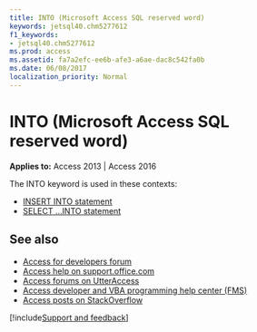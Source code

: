 ```yaml
---
title: INTO (Microsoft Access SQL reserved word)
keywords: jetsql40.chm5277612
f1_keywords:
- jetsql40.chm5277612
ms.prod: access
ms.assetid: fa7a2efc-ee6b-afe3-a6ae-dac8c542fa0b
ms.date: 06/08/2017
localization_priority: Normal
---
```



# INTO (Microsoft Access SQL reserved word)

**Applies to:** Access 2013 | Access 2016

The INTO keyword is used in these contexts:

- [INSERT INTO statement](https://msdn.microsoft.com/library/d3e44258-79f2-caba-8629-bde03f898f2d%28Office.15%29.aspx)
- [SELECT …INTO statement](https://msdn.microsoft.com/library/29f3bd55-52f5-a36e-4e33-4b3499c6ce8d%28Office.15%29.aspx)


## See also

- [Access for developers forum](https://social.msdn.microsoft.com/Forums/office/home?forum=accessdev)
- [Access help on support.office.com](https://support.office.com/search/results?query=Access)
- [Access forums on UtterAccess](https://www.utteraccess.com/forum/index.php?act=idx)
- [Access developer and VBA programming help center (FMS)](https://www.fmsinc.com/MicrosoftAccess/developer/)
- [Access posts on StackOverflow](https://stackoverflow.com/questions/tagged/ms-access)

[!include[Support and feedback](~/includes/feedback-boilerplate.md)]